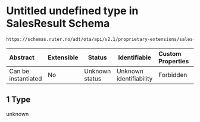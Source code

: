 # Untitled undefined type in SalesResult Schema

```txt
https://schemas.ruter.no/adt/ota/api/v2.1/proprietary-extensions/sales-result.json#/examples/1/tickets/0/passengers/1
```




| Abstract            | Extensible | Status         | Identifiable            | Custom Properties | Additional Properties | Access Restrictions | Defined In                                                                                          |
| :------------------ | ---------- | -------------- | ----------------------- | :---------------- | --------------------- | ------------------- | --------------------------------------------------------------------------------------------------- |
| Can be instantiated | No         | Unknown status | Unknown identifiability | Forbidden         | Allowed               | none                | [sales-result.json\*](../../schema/proprietary-extensions/sales-result.json "open original schema") |

## 1 Type

unknown
